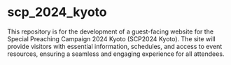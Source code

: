 # scp_2024_kyoto
This repository is for the development of a guest-facing website for the Special Preaching Campaign 2024 Kyoto (SCP2024 Kyoto). The site will provide visitors with essential information, schedules, and access to event resources, ensuring a seamless and engaging experience for all attendees.
